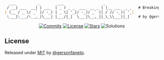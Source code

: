 ```markdown
  ___          _        ___                  _               
 / __| ___  __| | ___  | _ ) _ _  ___  __ _ | |__ ___  _ _   # Breaking code, but in a good way.
| (__ / _ \/ _` |/ -_) | _ \| '_|/ -_)/ _` || / // -_)| '_| 
 \___|\___/\__,_|\___| |___/|_|  \___|\__,_||_\_\\___||_|    # by @gersonfaneto

```

<div align="center">

[![Commits][commits-shield]][commits-url]
[![License][license-shield]][license-url]
[![Stars][stars-shield]][stars-url]
![Solutions][solutions-shield]

</div>

## License

Released under [MIT][license-url] by [@gersonfaneto][profile-url].

<!-- NOTE: Links... -->

[profile-url]: https://github.com/gersonfaneto

[commits-url]: https://github.com/gersonfaneto/CodeBreaker/commit/main
[license-url]: https://github.com/gersonfaneto/CodeBreaker/blob/main/LICENSE
[stars-url]: https://github.com/gersonfaneto/CodeBreaker/stargazers

[commits-shield]: https://img.shields.io/github/last-commit/gersonfaneto/CodeBreaker?color=blue&style=for-the-badge&logo=git
[license-shield]: https://img.shields.io/github/license/gersonfaneto/CodeBreaker?color=blue&style=for-the-badge
[stars-shield]: https://img.shields.io/github/stars/gersonfaneto/CodeBreaker?color=blue&style=for-the-badge&logo=github
[solutions-shield]: https://img.shields.io/static/v1?label=SOLVED&message=244&color=informational&style=for-the-badge&logo=checkmarx
